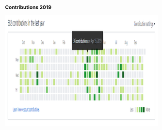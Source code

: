 ### Contributions 2019

<html>
  <div>
    <img class="centeredImage" src="images/contributions2019.png" width="1600" height="366" />
  </div>
</html>
